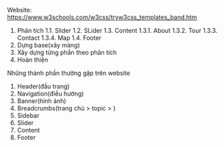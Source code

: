 Website: https://www.w3schools.com/w3css/tryw3css_templates_band.htm

1. Phân tích
   1.1. Slider
   1.2. SLider
   1.3. Content
   1.3.1. About
   1.3.2. Tour
   1.3.3. Contact
   1.3.4. Map
   1.4. Footer
2. Dựng base(xây mảng)
3. Xây dựng từng phần theo phân tích
4. Hoàn thiện

Những thành phần thường gặp trên website

1. Header(đầu trang)
2. Navigation(điều hướng)
3. Banner(hình ảnh)
4. Breadcrumbs(trang chủ > topic > )
5. Sidebar
6. Slider
7. Content
8. Footer
